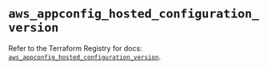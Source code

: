 # `aws_appconfig_hosted_configuration_version`

Refer to the Terraform Registry for docs: [`aws_appconfig_hosted_configuration_version`](https://registry.terraform.io/providers/hashicorp/aws/5.98.0/docs/resources/appconfig_hosted_configuration_version).
